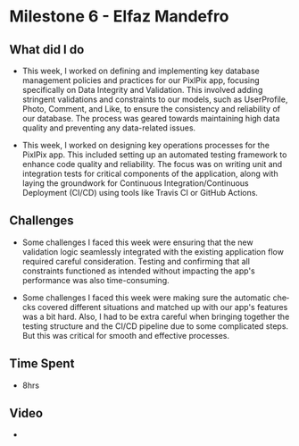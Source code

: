 # Milestone 6 - Elfaz Mandefro
## What did I do

- This week, I worked on defining and implementing key database management policies and practices for our PixlPix app, focusing specifically on Data Integrity and Validation. This involved adding stringent validations and constraints to our models, such as UserProfile, Photo, Comment, and Like, to ensure the consistency and reliability of our database. The process was geared towards maintaining high data quality and preventing any data-related issues.

- This week, I worked on designing key operations processes for the PixlPix app. This included setting up an automated testing framework to enhance code quality and reliability. The focus was on writing unit and integration tests for critical components of the application, along with laying the groundwork for Continuous Integration/Continuous Deployment (CI/CD) using tools like Travis CI or GitHub Actions.

## Challenges

- Some challenges I faced this week were ensuring that the new validation logic seamlessly integrated with the existing application flow required careful consideration. Testing and confirming that all constraints functioned as intended without impacting the app's performance was also time-consuming.
  
- Some challenges I faced this week were making sure the automatic che­cks covered different situations and matched up with our app's features was a bit hard. Also, I had to be extra careful when bringing together the testing structure and the CI/CD pipeline due­ to some complicated steps. But this was critical for smooth and effective processes.
  
## Time Spent

- 8hrs

## Video 

- 
